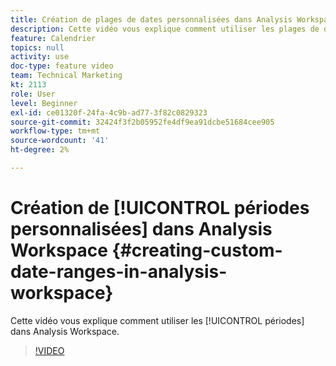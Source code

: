 ```yaml
---
title: Création de plages de dates personnalisées dans Analysis Workspace
description: Cette vidéo vous explique comment utiliser les plages de dates dans Analysis Workspace.
feature: Calendrier
topics: null
activity: use
doc-type: feature video
team: Technical Marketing
kt: 2113
role: User
level: Beginner
exl-id: ce01320f-24fa-4c9b-ad77-3f82c0829323
source-git-commit: 32424f3f2b05952fe4df9ea91dcbe51684cee905
workflow-type: tm+mt
source-wordcount: '41'
ht-degree: 2%

---
```


# Création de [!UICONTROL périodes personnalisées] dans Analysis Workspace {#creating-custom-date-ranges-in-analysis-workspace}

Cette vidéo vous explique comment utiliser les [!UICONTROL périodes] dans Analysis Workspace.

>[!VIDEO](https://video.tv.adobe.com/v/23975/?quality=12)
